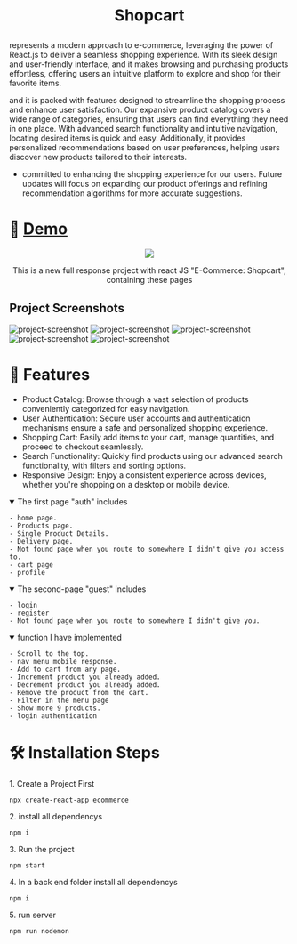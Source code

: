 # <p align="center" id="title">Shopcart</p>
represents a modern approach to e-commerce, leveraging the power of React.js to deliver a seamless shopping experience. With its sleek design and user-friendly interface, and it makes browsing and purchasing products effortless, offering users an intuitive platform to explore and shop for their favorite items.

and it is packed with features designed to streamline the shopping process and enhance user satisfaction. Our expansive product catalog covers a wide range of categories, ensuring that users can find everything they need in one place. With advanced search functionality and intuitive navigation, locating desired items is quick and easy. Additionally, it provides personalized recommendations based on user preferences, helping users discover new products tailored to their interests.

- committed to enhancing the shopping experience for our users. Future updates will focus on expanding our product offerings and refining recommendation algorithms for more accurate suggestions.
  
# 🚀 <a href="https://e-commerce-git-main-ahmeddoban.vercel.app/" > Demo </a>

<p align="center"><img src="https://github.com/AhmedDoban/E-Commerce/assets/73547094/eb25985d-a7e5-4c73-95cb-f69433d0a6f1"></p>
<p id="description" align="center">This is a new full response project with react JS "E-Commerce: Shopcart", containing these pages</p>
<h2>Project Screenshots</h2>
<img src="https://github.com/AhmedDoban/E-Commerce/assets/73547094/9f93f512-061c-49f4-8e3b-d026bf306d78" alt="project-screenshot" >
<img src="https://github.com/AhmedDoban/E-Commerce/assets/73547094/7840e630-a36f-4836-a8ab-cda3dd056360" alt="project-screenshot" >
<img src="https://github.com/AhmedDoban/E-Commerce/assets/73547094/486507e1-c6af-4fee-ac88-ce3def08c86a" alt="project-screenshot" >
<img src="https://github.com/AhmedDoban/E-Commerce/assets/73547094/76fd224f-eba5-4d88-a950-dfd5398fff9b" alt="project-screenshot" >
<img src="https://github.com/AhmedDoban/E-Commerce/assets/73547094/647aa998-ff88-4290-9a43-818a0c5f25f0" alt="project-screenshot" >

# 🧐 Features
- Product Catalog: Browse through a vast selection of products conveniently categorized for easy navigation.
- User Authentication: Secure user accounts and authentication mechanisms ensure a safe and personalized shopping experience.
- Shopping Cart: Easily add items to your cart, manage quantities, and proceed to checkout seamlessly.
- Search Functionality: Quickly find products using our advanced search functionality, with filters and sorting options.
- Responsive Design: Enjoy a consistent experience across devices, whether you're shopping on a desktop or mobile device.

<details open >
<summary>The first page "auth" includes</summary>

    - home page.
    - Products page.
    - Single Product Details.
    - Delivery page.
    - Not found page when you route to somewhere I didn't give you access to.
    - cart page
    - profile
</details >
<details open>
<summary> The second-page "guest" includes</summary>

    - login
    - register
    - Not found page when you route to somewhere I didn't give you.
</details >

<details open>
<summary> function I have implemented</summary>

    - Scroll to the top.
    - nav menu mobile response.
    - Add to cart from any page.
    - Increment product you already added.
    - Decrement product you already added.
    - Remove the product from the cart.
    - Filter in the menu page
    - Show more 9 products.
    - login authentication 
</details >

# 🛠️ Installation Steps</h2>

<p>1. Create a Project First</p>

```
npx create-react-app ecommerce
```

<p>2. install all dependencys</p>

```
npm i
```

<p>3. Run the project</p>

```
npm start
```

<p>4. In a back end folder install all dependencys</p>

```
npm i 
```

<p>5. run server </p>

```
npm run nodemon
```
